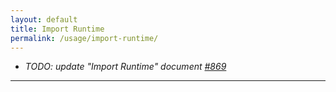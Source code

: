 ```yaml
---
layout: default
title: Import Runtime
permalink: /usage/import-runtime/
---
```


- _TODO: update "Import Runtime" document [#869](https://github.com/ChainSafe/gossamer/issues/869)_

---
